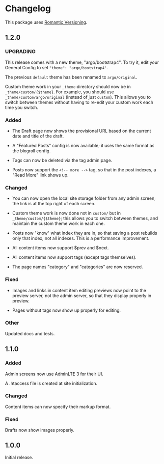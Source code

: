 # Changelog

This package uses [Romantic Versioning](http://blog.legacyteam.info/2015/12/romver-romantic-versioning/).

## 1.2.0

### UPGRADING

This release comes with a new theme, "argo/bootstrap4". To try it, edit your
General Config to set `"theme": "argo/bootstrap4"`.

The previous `default` theme has been renamed to `argo/original`.

Custom theme work in your `_theme` directory should now be in
`_theme/custom/{$theme}`. For example, you should use
`_theme/custom/argo/original` (instead of just `custom`). This allows you to
switch between themes without having to re-edit your custom work each time you
switch.

### Added

- The Draft page now shows the provisional URL based on the current date and title of the draft.

- A "Featured Posts" config is now available; it uses the same format as the blogroll config.

- Tags can now be deleted via the tag admin page.

- Posts now support the `<!-- more -->` tag, so that in the post indexes, a "Read More" link shows up.

### Changed

- You can now open the local site storage folder from any admin screen; the link is at the top right of each screen.

- Custom theme work is now done not in `custom/` but in `_theme/custom/{$theme}`; this allows you to switch between themes, and maintain the custom theme work in each one.

- Posts now "know" what index they are in, so that saving a post rebuilds only that index, not all indexes. This is a performance improvement.

- All content items now support $prev and $next.

- All content items now support tags (except tags themselves).

- The page names "category" and "categories" are now reserved.

### Fixed

- Images and links in content item editing previews now point to the preview server, not the admin server, so that they display properly in preview.

- Pages without tags now show up properly for editing.

### Other

Updated docs and tests.


## 1.1.0

### Added

Admin screens now use AdminLTE 3 for their UI.

A .htaccess file is created at site initialization.

### Changed

Content items can now specify their markup format.

### Fixed

Drafts now show images properly.


## 1.0.0

Initial release.

